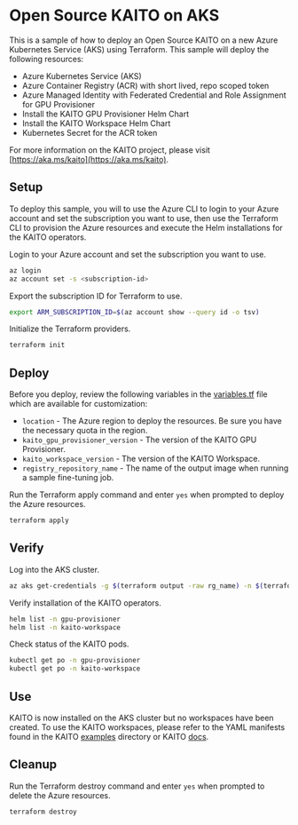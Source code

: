 # Open Source KAITO on AKS

This is a sample of how to deploy an Open Source KAITO on a new Azure Kubernetes Service (AKS) using Terraform. This sample will deploy the following resources:

- Azure Kubernetes Service (AKS)
- Azure Container Registry (ACR) with short lived, repo scoped token
- Azure Managed Identity with Federated Credential and Role Assignment for GPU Provisioner
- Install the KAITO GPU Provisioner Helm Chart
- Install the KAITO Workspace Helm Chart
- Kubernetes Secret for the ACR token

For more information on the KAITO project, please visit [https://aka.ms/kaito](https://aka.ms/kaito).

## Setup

To deploy this sample, you will to use the Azure CLI to login to your Azure account and set the subscription you want to use, then use the Terraform CLI to provision the Azure resources and execute the Helm installations for the KAITO operators.

Login to your Azure account and set the subscription you want to use.

```bash
az login
az account set -s <subscription-id>
```

Export the subscription ID for Terraform to use.

```bash
export ARM_SUBSCRIPTION_ID=$(az account show --query id -o tsv)
```

Initialize the Terraform providers.

```bash
terraform init
```

## Deploy

Before you deploy, review the following variables in the [variables.tf](./variables.tf) file which are available for customization:

- `location` - The Azure region to deploy the resources. Be sure you have the necessary quota in the region.
- `kaito_gpu_provisioner_version` - The version of the KAITO GPU Provisioner.
- `kaito_workspace_version` - The version of the KAITO Workspace.
- `registry_repository_name` - The name of the output image when running a sample fine-tuning job.

Run the Terraform apply command and enter `yes` when prompted to deploy the Azure resources.

```bash
terraform apply
```

## Verify

Log into the AKS cluster.

```bash
az aks get-credentials -g $(terraform output -raw rg_name) -n $(terraform output -raw aks_name)
```

Verify installation of the KAITO operators.

```bash
helm list -n gpu-provisioner
helm list -n kaito-workspace
```

Check status of the KAITO pods.

```bash
kubectl get po -n gpu-provisioner
kubectl get po -n kaito-workspace
```

## Use

KAITO is now installed on the AKS cluster but no workspaces have been created. To use the KAITO workspaces, please refer to the YAML manifests found in the KAITO [examples](https://github.com/Azure/kaito/tree/main/examples/) directory or KAITO [docs](https://github.com/Azure/kaito/tree/main/docs/).

## Cleanup

Run the Terraform destroy command and enter `yes` when prompted to delete the Azure resources.

```bash
terraform destroy
```
